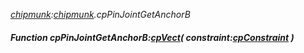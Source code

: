 _[chipmunk](../../modules/chipmunk/chipmunk-module.md):[chipmunk](../../modules/chipmunk/chipmunk-module.md).cpPinJointGetAnchorB_
##### Function cpPinJointGetAnchorB:[cpVect](../../modules/chipmunk/chipmunk-cpvect.md)( constraint:[cpConstraint](../../modules/chipmunk/chipmunk-cpconstraint.md) )

